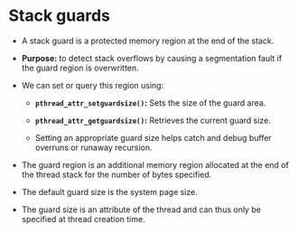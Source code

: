 # Stack guards

- A stack guard is a protected memory region at the end of the stack. 

- **Purpose:** to detect stack overflows by causing a segmentation fault if the guard region is overwritten.

- We can set or query this region using:

  - **`pthread_attr_setguardsize()`:** Sets the size of the guard area.

  - **`pthread_attr_getguardsize()`:** Retrieves the current guard size.
  - Setting an appropriate guard size helps catch and debug buffer overruns or runaway recursion.

- The guard region is an additional memory region allocated at the end of the thread stack for the number of bytes specified.
- The default guard size is the system page size.
- The guard size is an attribute of the thread and can thus only be specified at thread creation time.
